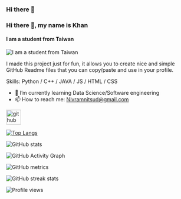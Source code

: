 ### Hi there 👋

### Hi there 👋, my name is Khan
#### I am a student from Taiwan
![I am a student from Taiwan](https://arturssmirnovs.github.io/github-profile-readme-generator/images/banner.png)

I made this project just for fun, it allows you to create nice and simple GitHub Readme files that you can copy/paste and use in your profile.

Skills: Python / C++ / JAVA / JS / HTML / CSS

- 🌱 I’m currently learning Data Science/Software engineering 
- 📫 How to reach me: Nivramnitsud@gmail.com 


[<img src='https://cdn.jsdelivr.net/npm/simple-icons@3.0.1/icons/github.svg' alt='github' height='40'>](https://github.com/KenZx0521)  

[![Top Langs](https://github-readme-stats.vercel.app/api/top-langs/?username=KenZx0521)](https://github.com/anuraghazra/github-readme-stats)

![GitHub stats](https://github-readme-stats.vercel.app/api?username=KenZx0521&show_icons=true&count_private=true)  

![GitHub Activity Graph](https://activity-graph.herokuapp.com/graph?username=KenZx0521)  

![GitHub metrics](https://metrics.lecoq.io/KenZx0521)  

![GitHub streak stats](https://github-readme-streak-stats.herokuapp.com/?user=KenZx0521)  

![Profile views](https://gpvc.arturio.dev/KenZx0521)  
